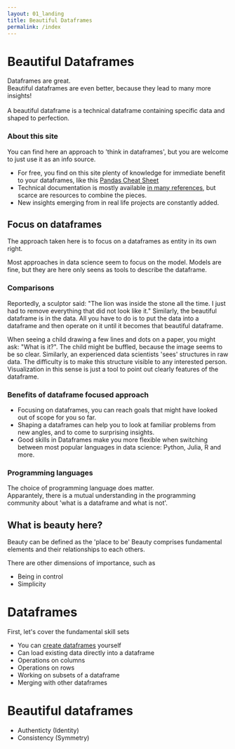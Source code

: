 ```yaml
---
layout: 01_landing
title: Beautiful Dataframes
permalink: /index
---
```


# Beautiful Dataframes

Dataframes are great.<br>
Beautiful dataframes are even better, because they lead to many more insights!<br><br>
A beautiful dataframe is a technical dataframe containing specific data and shaped to perfection.

### About this site

You can find here an approach to 'think in dataframes', 
but you are welcome to just use it as an info source.

- For free, you find on this site plenty of knowledge for immediate benefit to your dataframes, like this [Pandas Cheat Sheet](Pandas_Cheat_Sheet)
- Technical documentation is mostly available [in many references](references), but scarce are resources to combine the pieces.
- New insights emerging from in real life projects are constantly added. 

## Focus on dataframes

The approach taken here is to focus on a dataframes as entity in its own right. 

Most approaches in data science seem to focus on the model. Models are fine, but they are here only seens as tools to describe the dataframe. 

### Comparisons

Reportedly, a sculptor said: "The lion was inside the stone all the time. I just had to remove everything that did not look like it."
Similarly, the beautiful dataframe is in the data. All you have to do is to put the data into a dataframe and then operate on it until it becomes that beautiful dataframe.

When seeing a child drawing a few lines and dots on a paper, you might ask: "What is it?". The child might be buffled, because the image seems to be so clear. Similarly, an experienced data scientists 'sees' structures in raw data. The difficulty is to make this structure visible to any interested person. Visualization in this sense is just a tool to point out clearly features of the dataframe.  

### Benefits of dataframe focused approach

- Focusing on dataframes, you can reach goals that might have looked out of scope for you so far.
- Shaping a dataframes can help you to look at familiar problems from new angles, and to come to surprising insights.
- Good skills in Dataframes make you more flexible when switching between most popular languages in data science: Python, Julia, R and more. 

### Programming languages

The choice of programming language does matter.  
Apparantely, there is a mutual understanding in the programming community about 'what is a dataframe and what is not'. 




## What is beauty here?

Beauty can be defined as the 'place to be'
Beauty comprises fundamental elements and their relationships to each others. 

There are other dimensions of importance, such as
- Being in control
- Simplicity

# Dataframes

First, let's cover the fundamental skill sets

- You can [create dataframes](pandas_createDF) yourself
- Can load existing data directly into a dataframe
- Operations on columns
- Operations on rows
- Working on subsets of a dataframe
- Merging with other dataframes

# Beautiful dataframes

- Authenticty (Identity)
- Consistency (Symmetry)









